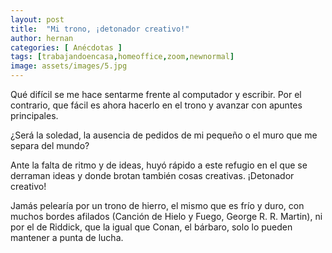 ```yaml
---
layout: post
title:  "Mi trono, ¡detonador creativo!"
author: hernan
categories: [ Anécdotas ]
tags: [trabajandoencasa,homeoffice,zoom,newnormal]
image: assets/images/5.jpg
---
```


Qué difícil se me hace sentarme frente al computador y escribir. Por el contrario, que fácil es ahora hacerlo en el trono y avanzar con apuntes principales.

¿Será la soledad, la ausencia de pedidos de mi pequeño o el muro que me separa del mundo?

Ante la falta de ritmo y de ideas, huyó rápido a este refugio en el que se derraman ideas y donde brotan también cosas creativas. ¡Detonador creativo!

Jamás pelearía por un trono de hierro, el mismo que es frío y duro, con muchos bordes afilados (Canción de Hielo y Fuego, George R. R. Martin), ni por el de Riddick, que la igual que Conan, el bárbaro, solo lo pueden mantener a punta de lucha.
